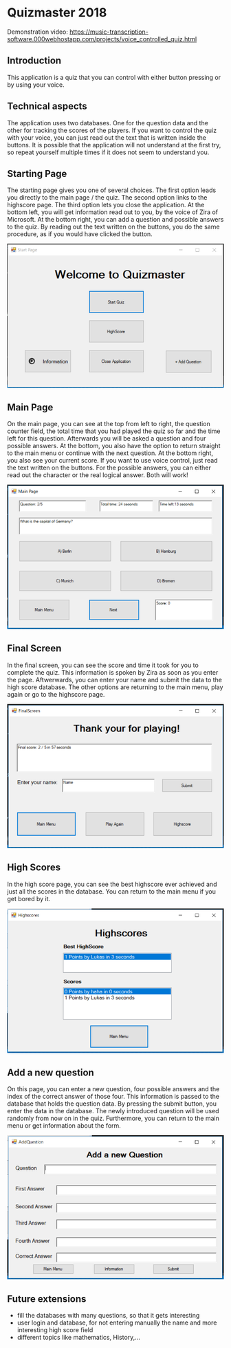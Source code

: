 # Quizmaster 2018
Demonstration video: https://music-transcription-software.000webhostapp.com/projects/voice_controlled_quiz.html
## Introduction
This application is a quiz that you can control with either button pressing or by using your voice. 
## Technical aspects
The application uses two databases. One for the question data and the other for tracking the scores of the players. If you want to control the quiz with your voice, you can just read out the text that is written inside the buttons. It is possible that the application will not understand at the first try, so repeat yourself multiple times if it does not seem to understand you. 
## Starting Page
The starting page gives you one of several choices. The first option leads you directly to the main page / the quiz. The second option links to the highscore page. The third option lets you close the application. At the bottom left, you will get information read out to you, by the voice of Zira of Microsoft. At the bottom right, you can add a question and possible answers to the quiz. By reading out the text written on the buttons, you do the same procedure, as if you would have clicked the button.  
  
![alt text](https://github.com/lulu98/quizmaster-2018/blob/master/startPage.PNG)
## Main Page
On the main page, you can see at the top from left to right, the question counter field, the total time that you had played the quiz so far and the time left for this question. Afterwards you will be asked a question and four possible answers. At the bottom, you also have the option to return straight to the main menu or continue with the next question. At the bottom right, you also see your current score. If you want to use voice control, just read the text written on the buttons. For the possible answers, you can either read out the character or the real logical answer. Both will work!  
  
![alt text](https://github.com/lulu98/quizmaster-2018/blob/master/mainPage.PNG)
## Final Screen
In the final screen, you can see the score and time it took for you to complete the quiz. This information is spoken by Zira as soon as you enter the page. Aftwerwards, you can enter your name and submit the data to the high score database. The other options are returning to the main menu, play again or go to the highscore page.  
  
![alt text](https://github.com/lulu98/quizmaster-2018/blob/master/finalScreen.PNG)
## High Scores
In the high score page, you can see the best highscore ever achieved and just all the scores in the database. You can return to the main menu if you get bored by it.  
  
![alt text](https://github.com/lulu98/quizmaster-2018/blob/master/highScores.PNG)
## Add a new question
On this page, you can enter a new question, four possible answers and the index of the correct answer of those four. This information is passed to the database that holds the question data. By pressing the submit button, you enter the data in the database. The newly introduced question will be used randomly from now on in the quiz. Furthermore, you can return to the main menu or get information about the form. 
  
![alt text](https://github.com/lulu98/quizmaster-2018/blob/master/addNewQuestion.PNG)

## Future extensions
- fill the databases with many questions, so that it gets interesting  
- user login and database, for not entering manually the name and more interesting high score field  
- different topics like mathematics, History,... 
